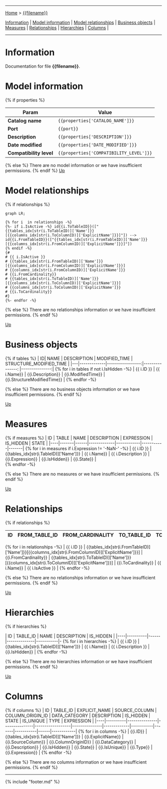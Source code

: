 ----

[Home](../home.md) > [{{filename}}](index.md)

[Information](#information) | [Model information](#model-information) | [Model relationships](#model-relationships) | [Business objects](#business-objects) | [Measures](#measures) | [Relationships](#relationships) | [Hierarchies](#hierarchies) | [Columns](#columns) | 

----

# Information

Documentation for file **{{filename}}**.

# Model information
{% if properties %}

| Param  | Value  |
|---|---|
| **Catalog name** | `{{properties['CATALOG_NAME']}}` | 
| **Port** | `{{port}}`|
| **Description** | `{{properties['DESCRIPTION']}}` | 
| **Date modified** | `{{properties['DATE_MODIFIED']}}` | 
| **Compatibility level** | `{{properties['COMPATIBILITY_LEVEL']}}` | 

{% else %}
There are no model information or we have insufficient permissions.
{% endif %}
[Up](#)
# Model relationships
{% if relationships %}
```mermaid
graph LR;

{% for i  in relationships -%}
{%- if i.IsActive -%} id{{i.ToTableID}}(["{{tables_idx[str(i.ToTableID)]['Name']}}[{{columns_idx[str(i.ToColumnID)]['ExplicitName']}}]"]) --> id{{i.FromTableID}}(["{{tables_idx[str(i.FromTableID)]['Name']}}[{{columns_idx[str(i.FromColumnID)]['ExplicitName']}}]"])
{% endif -%}
{#
# {{ i.IsActive }} 
# {{tables_idx[str(i.FromTableID)]['Name']}}[{{columns_idx[str(i.FromColumnID)]['ExplicitName']}}] 
# {{columns_idx[str(i.FromColumnID)]['ExplicitName']}} 
# {{i.FromCardinality}} 
# {{tables_idx[str(i.ToTableID)]['Name']}}[{{columns_idx[str(i.ToColumnID)]['ExplicitName']}}] 
# {{columns_idx[str(i.ToColumnID)]['ExplicitName']}} 
# {{i.ToCardinality}} 
#}
{%- endfor -%}
```

{% else %}
There are no relationships information or we have insufficient permissions.
{% endif %}

[Up](#)
# Business objects
{% if tables %}
| ID| NAME | DESCRIPTION | MODIFIED_TIME | STRUCTURE_MODIFIED_TIME |
|---|-------------|-----------------:|---------------: |---------------:|
{% for i  in tables if not i.IsHidden -%}
| {{ i.ID }} | {{ i.Name}} | {{i.Description}} | {{i.ModifiedTime}} |  {{i.StructureModifiedTime}} |
{% endfor -%}

{% else %}
There are no business objects information or we have insufficient permissions.
{% endif %}


[Up](#)
# Measures

{% if measures %}
| ID | TABLE | NAME | DESCRIPTION | EXPRESSION | IS_HIDDEN | STATE |
|----|-------|------|-------------|------------|-----------|-------|
{% for i  in measures if i.Expression != '-NaN-' -%}
| {{ i.ID }} | {{tables_idx[str(i.TableID)]['Name']}} | {{ i.Name}} | {{ i.Description }} | {{i.Expression}} | {{i.IsHidden}} |  {{i.State}} |  
{% endfor -%}

{% else %}
There are no measures or we have insufficient permissions.
{% endif %}

[Up](#)
# Relationships 
{% if relationships %}

| ID | FROM_TABLE_ID | FROM_CARDINALITY | TO_TABLE_ID | TO_CARDINALITY | NAME | IS_ACTIVE  |
|----|---------------|------------------|-------------|----------------|------|------------|
{% for i  in relationships -%}
| {{ i.ID }} | {{tables_idx[str(i.FromTableID)]['Name']}}[{{columns_idx[str(i.FromColumnID)]['ExplicitName']}}] | {{i.FromCardinality}} | {{tables_idx[str(i.ToTableID)]['Name']}}[{{columns_idx[str(i.ToColumnID)]['ExplicitName']}}] | {{i.ToCardinality}} | {{ i.Name}} | {{ i.IsActive }} |
{% endfor -%}

{% else %}
There are no relationships information or we have insufficient permissions.
{% endif %}

[Up](#)
# Hierarchies 

{% if hierarchies %}

| ID | TABLE_ID | NAME | DESCRIPTION  | IS_HIDDEN | 
|----|----------|------|--------------|-----------|-
{% for i  in hierarchies -%}
| {{ i.ID }} |{{tables_idx[str(i.TableID)]['Name']}} | {{ i.Name}} | {{ i.Description }} | {{i.IsHidden}} | 
{% endfor -%}

{% else %}
There are no hierarchies information or we have insufficient permissions.
{% endif %}

[Up](#)
# Columns 

{% if columns %}
| ID | TABLE_ID | EXPLICIT_NAME | SOURCE_COLUMN | COLUMN_ORIGIN_ID | DATA_CATEGORY | DESCRIPTION | IS_HIDDEN | STATE | IS_UNIQUE | TYPE | EXPRESSION |
|----|----------|---------------|---------------|------------------|---------------|-------------|-----------|-------|-----------|------|------------|
{% for i  in columns -%}
| {{i.ID}} | {{tables_idx[str(i.TableID)]['Name']}} | {{i.ExplicitName}} | {{i.SourceColumn}} | {{i.ColumnOriginID}} | {{i.DataCategory}} | {{i.Description}} | {{i.IsHidden}} | {{i.State}} | {{i.IsUnique}} | {{i.Type}} | {{i.Expression}} |
{% endfor -%}

{% else %}
There are no columns information or we have insufficient permissions.
{% endif %}


----
{% include "footer.md" %}